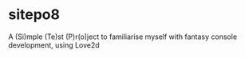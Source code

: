 # sitepo8
A (Si)mple (Te)st (P)r(o)ject to familiarise myself with fantasy console development, using Love2d
